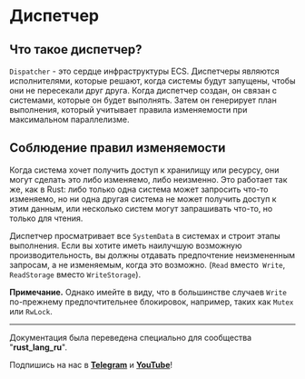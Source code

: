 # Диспетчер

## Что такое диспетчер?

`Dispatcher` - это сердце инфраструктуры ECS. Диспетчеры являются исполнителями, которые решают, когда системы будут запущены, чтобы они не пересекали друг друга. Когда диспетчер создан, он связан с системами, которые он будет выполнять. Затем он генерирует план выполнения, который учитывает правила изменяемости при максимальном параллелизме.

## Соблюдение правил изменяемости

Когда система хочет получить доступ к хранилищу или ресурсу, они могут сделать это либо изменяемо, либо неизменно. Это работает так же, как в Rust: либо только одна система может запросить что-то изменяемо, но ни одна другая система не может получить доступ к этим данным, или несколько систем могут запрашивать что-то, но только для чтения.

Диспетчер просматривает все `SystemData` в системах и строит этапы выполнения. Если вы хотите иметь наилучшую возможную производительность, вы должны отдавать предпочтение неизмененным запросам, а не изменяемым, когда это возможно. (`Read` вместо` Write`, `ReadStorage` вместо `WriteStorage`).

**Примечание.** Однако имейте в виду, что в большинстве случаев `Write` по-прежнему предпочтительнее блокировок, например, таких как `Mutex` или `RwLock`.

---

Документация была переведена специально для сообщества "**rust_lang_ru**".

Подпишись на нас в **[Telegram][telegram]** и **[YouTube][youtube]**!

[telegram]: http://tlinks.run/rust_lang_ru
[youtube]: https://www.youtube.com/channel/UCu413rnSfuSSOR3OsIThlZA
